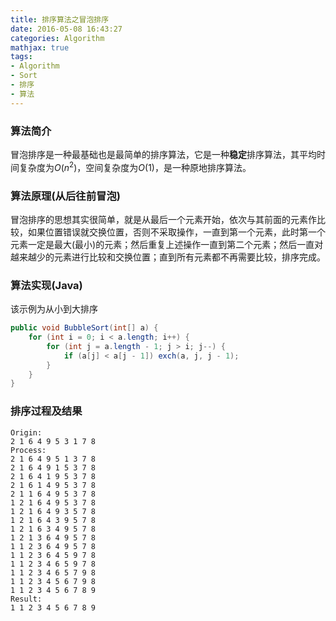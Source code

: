 ```yaml
---
title: 排序算法之冒泡排序
date: 2016-05-08 16:43:27
categories: Algorithm
mathjax: true
tags:
- Algorithm
- Sort
- 排序
- 算法
---
```

### 算法简介
冒泡排序是一种最基础也是最简单的排序算法，它是一种**稳定**排序算法，其平均时间复杂度为$O(n^2)$，空间复杂度为$O(1)$，是一种原地排序算法。

### 算法原理(从后往前冒泡)
冒泡排序的思想其实很简单，就是从最后一个元素开始，依次与其前面的元素作比较，如果位置错误就交换位置，否则不采取操作，一直到第一个元素，此时第一个元素一定是最大(最小)的元素；然后重复上述操作一直到第二个元素；然后一直对越来越少的元素进行比较和交换位置；直到所有元素都不再需要比较，排序完成。

### 算法实现(Java)
该示例为从小到大排序

```Java
public void BubbleSort(int[] a) {
    for (int i = 0; i < a.length; i++) {
        for (int j = a.length - 1; j > i; j--) {
            if (a[j] < a[j - 1]) exch(a, j, j - 1);
        }
    }
}
```
### 排序过程及结果
```shell
Origin:
2 1 6 4 9 5 3 1 7 8
Process:
2 1 6 4 9 5 1 3 7 8
2 1 6 4 9 1 5 3 7 8
2 1 6 4 1 9 5 3 7 8
2 1 6 1 4 9 5 3 7 8
2 1 1 6 4 9 5 3 7 8
1 2 1 6 4 9 5 3 7 8
1 2 1 6 4 9 3 5 7 8
1 2 1 6 4 3 9 5 7 8
1 2 1 6 3 4 9 5 7 8
1 2 1 3 6 4 9 5 7 8
1 1 2 3 6 4 9 5 7 8
1 1 2 3 6 4 5 9 7 8
1 1 2 3 4 6 5 9 7 8
1 1 2 3 4 6 5 7 9 8
1 1 2 3 4 5 6 7 9 8
1 1 2 3 4 5 6 7 8 9
Result:
1 1 2 3 4 5 6 7 8 9
```
